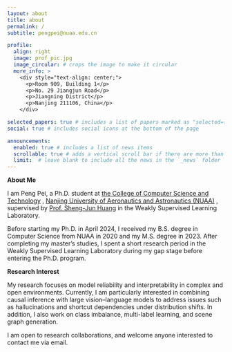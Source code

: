 ```yaml
---
layout: about
title: about
permalink: /
subtitle: pengpei@nuaa.edu.cn

profile:
  align: right
  image: prof_pic.jpg
  image_circular: # crops the image to make it circular
  more_info: >
    <div style="text-align: center;">
      <p>Room 909, Building 1</p>
      <p>No. 29 Jiangjun Road</p>
      <p>Jiangning District</p>
      <p>Nanjing 211106, China</p>
    </div>

selected_papers: true # includes a list of papers marked as "selected={true}"
social: true # includes social icons at the bottom of the page

announcements:
  enabled: true # includes a list of news items
  scrollable: true # adds a vertical scroll bar if there are more than 3 news items
  limit:  # leave blank to include all the news in the `_news` folder
---
```


<span>**About Me**</span>

I am Peng Pei, a Ph.D. student at [the College of Computer Science and Technology](https://cs.nuaa.edu.cn/)
, [Nanjing University of Aeronautics and Astronautics (NUAA)](https://www.nuaa.edu.cn/)
, supervised by [Prof. Sheng-Jun Huang](https://parnec.nuaa.edu.cn/huangsj/)
 in the Weakly Supervised Learning Laboratory.

Before starting my Ph.D. in April 2024, I received my B.S. degree in Computer Science from NUAA in 2020 and my M.S. degree in 2023. 
After completing my master’s studies, I spent a short research period in the Weakly Supervised Learning Laboratory during my gap stage before entering the Ph.D. program.


<!-- <span style="color: blue;">**Research Interest**</span> -->
<span>**Research Interest**</span>

My research focuses on model reliability and interpretability in complex and open environments. Currently, I am particularly interested in combining causal inference with large vision–language models to address issues such as hallucinations and shortcut dependencies under distribution shifts. In addition, I also work on class imbalance, multi-label learning, and scene graph generation.

I am open to research collaborations, and welcome anyone interested to contact me via email.
